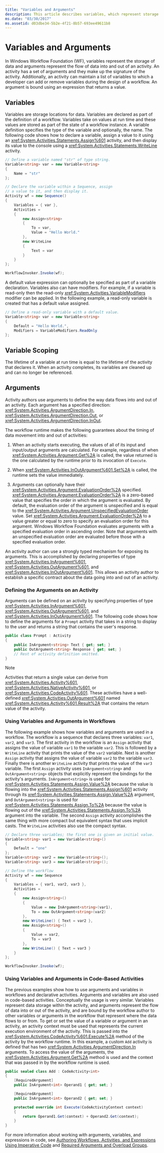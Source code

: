 ```yaml
---
title: "Variables and Arguments"
description: This article describes variables, which represent storage of data, and arguments, which represent flow of data to/from an activity in Workflow Foundation.
ms.date: "03/30/2017"
ms.assetid: d03dbe34-5b2e-4f21-8b57-693ee49611b8
---
```

# Variables and Arguments

In Windows Workflow Foundation (WF), variables represent the storage of data and arguments represent the flow of data into and out of an activity. An activity has a set of arguments and they make up the signature of the activity. Additionally, an activity can maintain a list of variables to which a developer can add or remove variables during the design of a workflow. An argument is bound using an expression that returns a value.

## Variables

 Variables are storage locations for data. Variables are declared as part of the definition of a workflow. Variables take on values at run time and these values are stored as part of the state of a workflow instance. A variable definition specifies the type of the variable and optionally, the name. The following code shows how to declare a variable, assign a value to it using an <xref:System.Activities.Statements.Assign%601> activity, and then display its value to the console using a <xref:System.Activities.Statements.WriteLine> activity.

```csharp
// Define a variable named "str" of type string.
Variable<string> var = new Variable<string>
{
    Name = "str"
};

// Declare the variable within a Sequence, assign
// a value to it, and then display it.
Activity wf = new Sequence()
{
    Variables = { var },
    Activities =
    {
        new Assign<string>
        {
            To = var,
            Value = "Hello World."
        },
        new WriteLine
        {
            Text = var
        }
    }
};

WorkflowInvoker.Invoke(wf);
```

 A default value expression can optionally be specified as part of a variable declaration. Variables also can have modifiers. For example, if a variable is read-only then the read-only <xref:System.Activities.VariableModifiers> modifier can be applied. In the following example, a read-only variable is created that has a default value assigned.

```csharp
// Define a read-only variable with a default value.
Variable<string> var = new Variable<string>
{
    Default = "Hello World.",
    Modifiers = VariableModifiers.ReadOnly
};
```

## Variable Scoping

 The lifetime of a variable at run time is equal to the lifetime of the activity that declares it. When an activity completes, its variables are cleaned up and can no longer be referenced.

## Arguments

 Activity authors use arguments to define the way data flows into and out of an activity. Each argument has a specified direction: <xref:System.Activities.ArgumentDirection.In>, <xref:System.Activities.ArgumentDirection.Out>, or <xref:System.Activities.ArgumentDirection.InOut>.

 The workflow runtime makes the following guarantees about the timing of data movement into and out of activities:

1. When an activity starts executing, the values of all of its input and input/output arguments are calculated. For example, regardless of when <xref:System.Activities.Argument.Get%2A> is called, the value returned is the one calculated by the runtime prior to its invocation of `Execute`.

2. When <xref:System.Activities.InOutArgument%601.Set%2A> is called, the runtime sets the value immediately.

3. Arguments can optionally have their <xref:System.Activities.Argument.EvaluationOrder%2A> specified. <xref:System.Activities.Argument.EvaluationOrder%2A> is a zero-based value that specifies the order in which the argument is evaluated. By default, the evaluation order of the argument is unspecified and is equal to the <xref:System.Activities.Argument.UnspecifiedEvaluationOrder> value. Set <xref:System.Activities.Argument.EvaluationOrder%2A> to a value greater or equal to zero to specify an evaluation order for this argument. Windows Workflow Foundation evaluates arguments with a specified evaluation order in ascending order. Note that arguments with an unspecified evaluation order are evaluated before those with a specified evaluation order.

 An activity author can use a strongly typed mechanism for exposing its arguments. This is accomplished by declaring properties of type <xref:System.Activities.InArgument%601>, <xref:System.Activities.OutArgument%601>, and <xref:System.Activities.InOutArgument%601>. This allows an activity author to establish a specific contract about the data going into and out of an activity.

### Defining the Arguments on an Activity

 Arguments can be defined on an activity by specifying properties of type <xref:System.Activities.InArgument%601>, <xref:System.Activities.OutArgument%601>, and <xref:System.Activities.InOutArgument%601>. The following code shows how to define the arguments for a `Prompt` activity that takes in a string to display to the user and returns a string that contains the user's response.

```csharp
public class Prompt : Activity
{
    public InArgument<string> Text { get; set; }
    public OutArgument<string> Response { get; set; }
    // Rest of activity definition omitted.
}
```

> [!NOTE]
> Activities that return a single value can derive from <xref:System.Activities.Activity%601>, <xref:System.Activities.NativeActivity%601>, or <xref:System.Activities.CodeActivity%601>. These activities have a well-defined <xref:System.Activities.OutArgument%601> named <xref:System.Activities.Activity%601.Result%2A> that contains the return value of the activity.

### Using Variables and Arguments in Workflows

 The following example shows how variables and arguments are used in a workflow. The workflow is a sequence that declares three variables: `var1`, `var2`, and `var3`. The first activity in the workflow is an `Assign` activity that assigns the value of variable `var1` to the variable `var2`. This is followed by a `WriteLine` activity that prints the value of the `var2` variable. Next is another `Assign` activity that assigns the value of variable `var2` to the variable `var3`. Finally there is another `WriteLine` activity that prints the value of the `var3` variable. The first `Assign` activity uses `InArgument<string>` and `OutArgument<string>` objects that explicitly represent the bindings for the activity's arguments. `InArgument<string>` is used for <xref:System.Activities.Statements.Assign.Value%2A> because the value is flowing into the <xref:System.Activities.Statements.Assign%601> activity through its <xref:System.Activities.Statements.Assign.Value%2A> argument, and `OutArgument<string>` is used for <xref:System.Activities.Statements.Assign.To%2A> because the value is flowing out of the <xref:System.Activities.Statements.Assign.To%2A> argument into the variable. The second `Assign` activity accomplishes the same thing with more compact but equivalent syntax that uses implicit casts. The `WriteLine` activities also use the compact syntax.

```csharp
// Declare three variables; the first one is given an initial value.
Variable<string> var1 = new Variable<string>()
{
    Default = "one"
};
Variable<string> var2 = new Variable<string>();
Variable<string> var3 = new Variable<string>();

// Define the workflow
Activity wf = new Sequence
{
    Variables = { var1, var2, var3 },
    Activities =
    {
        new Assign<string>()
        {
            Value = new InArgument<string>(var1),
            To = new OutArgument<string>(var2)
        },
        new WriteLine() { Text = var2 },
        new Assign<string>()
        {
            Value = var2,
            To = var3
        },
        new WriteLine() { Text = var3 }
    }
};

WorkflowInvoker.Invoke(wf);
```

### Using Variables and Arguments in Code-Based Activities

 The previous examples show how to use arguments and variables in workflows and declarative activities. Arguments and variables are also used in code-based activities. Conceptually the usage is very similar. Variables represent data storage within the activity, and arguments represent the flow of data into or out of the activity, and are bound by the workflow author to other variables or arguments in the workflow that represent where the data flows to or from. To get or set the value of a variable or argument in an activity, an activity context must be used that represents the current execution environment of the activity. This is passed into the <xref:System.Activities.CodeActivity%601.Execute%2A> method of the activity by the workflow runtime. In this example, a custom `Add` activity is defined that has two <xref:System.Activities.ArgumentDirection.In> arguments. To access the value of the arguments, the <xref:System.Activities.Argument.Get%2A> method is used and the context that was passed in by the workflow runtime is used.

```csharp
public sealed class Add : CodeActivity<int>
{
    [RequiredArgument]
    public InArgument<int> Operand1 { get; set; }

    [RequiredArgument]
    public InArgument<int> Operand2 { get; set; }

    protected override int Execute(CodeActivityContext context)
    {
        return Operand1.Get(context) + Operand2.Get(context);
    }
}
```

 For more information about working with arguments, variables, and expressions in code, see [Authoring Workflows, Activities, and Expressions Using Imperative Code](authoring-workflows-activities-and-expressions-using-imperative-code.md) and [Required Arguments and Overload Groups](required-arguments-and-overload-groups.md).
